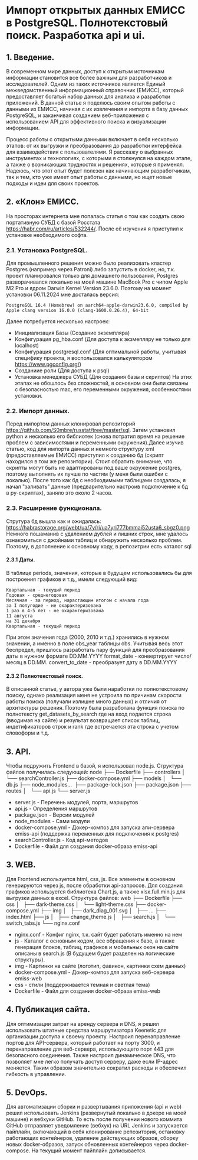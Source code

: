 # Импорт открытых данных ЕМИСС в PostgreSQL. Полнотекстовый поиск. Разработка api и ui.
## 1. Введение.
В современном мире данных, доступ к открытым источникам информации становится все более важным для разработчиков и исследователей. Одним из таких источников является Единый межведомственный информационный справочник (ЕМИСС), который предоставляет богатый набор данных для анализа и разработки приложений. В данной статье я поделюсь своим опытом работы с данными из ЕМИСС, начиная с их извлечения и импорта в базу данных PostgreSQL, и заканчивая созданием веб-приложения с использованием API для эффективного поиска и визуализации информации.

Процесс работы с открытыми данными включает в себя несколько этапов: от их выгрузки и преобразования до разработки интерфейса для взаимодействия с пользователями. Я расскажу о выбранных инструментах и технологиях, с которыми я столкнулся на каждом этапе, а также о возникающих трудностях и решениях, которые я применял. Надеюсь, что этот опыт будет полезен как начинающим разработчикам, так и тем, кто уже имеет опыт работы с данными, но ищет новые подходы и идеи для своих проектов.

## 2. «Клон» ЕМИСС.
На просторах интернета мне попалась статья о том как создать свою портативную СУБД с базой Росстата https://habr.com/ru/articles/532244/. После её изучения я приступил к установке необходимого софта.
### 2.1. Уcтановка PostgreSQL.
Для промышленного решения можно было реализовать кластер Postgres (например через Patroni) либо запустить в docker, но, т.к. проект планировался только для домашнего пользования, Postgres разворачивался локально на моей машине MacBook Pro с чипом Apple M2 Pro и ядром Darwin Kernel Version 23.6.0. 
Поэтому на момент установки 06.11.2024 мне досталась версия:
```
PostgreSQL 16.4 (Homebrew) on aarch64-apple-darwin23.6.0, compiled by Apple clang version 16.0.0 (clang-1600.0.26.4), 64-bit
```
Далее потребуется несколько настроек:
+ Инициализация Базы (Создание экземпляра)
+ Конфигурация pg_hba.conf (Для доступа к экзмепляру не только для localhost)
+ Конфигурация postgresql.conf (Для оптимальной работы, учитывая специфику проекта, я воспользовался калькулятором https://www.pgconfig.org/)
+ Созданиие роли (Для доступа к psql)
+ Установка менеджера СУБД (Для создания базы и скриптов)
На этих этапах не обошлось без сложностей, в основном они были связаны с безопасностью mac, его переменными окружения, особенностями установки.
### 2.2. Импорт данных.
Перед импортом данных клонировал репозиторий https://github.com/S0mbre/russtat/tree/master/sql.
Затем установил python и несколько его библиотек (снова потратил время на решение проблем с зависимостями и переменными окружения).Далее изучив статью, код для импорта данных и немного структуру xml (предоставляемые ЕМИСС) приступил к созданию бд (скрипт находился в том же репозитории). Стоит обратить внимание, что скрипты могут быть не адаптированы под ваше окружение postgres, поэтому выполнять их лучше по частям (у меня были ошибки с локалью).
После того как бд с необходимыми таблицами создалась, я начал "заливать" данные (предварительно настроив подключение к бд в py-скриптах), заняло это около 2 часов.
### 2.3. Расширение функционала.
Струтура бд вышла как и ожидалась: https://habrastorage.org/webt/ua/7y/ri/ua7yri777bmmai52usta6_sbgz0.png
Немного пошаманив с удалением дублей и лишних строк, мне удалось ознакомиться с джойнами таблиц и обнаружить несколько проблем.
Поэтому, в  дополнение к основному коду, в репозитрии есть каталог sql
#### 2.3.1 Даты.
В таблице periods, значения, которые в будущем использовались бы для построения графиков и т.д., имели следующий вид:
```
Квартальная - текущий период
Годовая - среднегодовая
Месячная - за период, нарастающим итогом с начала года
за I полугодие - не охарактеризована
1 раз в 4-5 лет - не охарактеризована
11 августа
на 31 декабря
Квартальная - текущий период
```
При этом значения года (2000, 2010 и т.д.) хранились в нужном значении, а именно в поле obs_year таблицы obs.
Учитывая весь этот беспредел, пришлось разработать пару функций для преобразования даты в нужном формате DD.MM.YYYY
format_date - конвертирует число/месяц в DD.MM.
convert_to_date - преобразует дату в DD.MM.YYYY
#### 2.3.2 Полнотекстовый поиск.
В описанной статье, у автора уже были наработки по полнотекстовому поиску, однако реализация меня не устроила по причинам скорости работы поиска (получали излишне много данных) и отличия от архитектуры решения.
Поэтому была разработана функция поиска по полнотексту get_datasets_by_search где на вход подается строка (вводимая на сайте) и результат возвращает список таблиц, индетификаторов строк и rank где встречается эта строка с учетом словоформ и т.д.
## 3. API.
Чтобы подружить Frontend в базой, я использовал node.js. 
Структура файлов получилась следующей:
node
├── Dockerfile
├── controllers
│   └── searchController.js
├── docker-compose.yml
├── models
│   └── db.js
├── node_modules...  
├── package-lock.json
├── package.json
├── routes
│   └── api.js
└── server.js
+ server.js - Перечень модулей, порта, маршрутов
+ api.js - Определения маршрутов
+ package.json - Версии модулей
+ node_modules - Сами модули
+ docker-compose.yml - Докер-композ для запуска апи-сервера emiss-api (поддержка переменных для подключения к postgres)
+ searchController.js - Код api-методов
+ Dockerfile - Файл для создания docker-образа emiss-api
## 3. WEB.
Для Frontend используется html, css, js.
Все элементы в основном генерируются через js, после обработки api-запросов.
Для создания графиков используется библиотека Сhart.js, а также xlsx.full.min.js для выгрузки данных в excel.
Структура файлов:
web
├── Dockerfile
├── css
│   ├── dark-theme.css
│   └── light-theme.css
├── docker-compose.yml
├── img
│   ├── dark_diag_001.svg
│   ├── ...
├── index.html
├── js
│   ├── change_theme.js
│   ├── search.js
│   └── switch_tabs.js
└── nginx.conf
+ nginx.conf - Конфиг nginx, т.к. сайт будет работать именно на нем
+ js - Каталог с основным кодом, все обращения к базе, а также генерация блоков, таблиц, графиков и мобальных окон на сайте описаны в search.js (В будущем будет разделен на логические структуры).
+ img - Картинки на сайте (логотип, фавикон, картинки схем данных)
+ docker-compose.yml - Докер-композ для запуска веб-сервера emiss-web
+ css - стили (поддерживается темная и светлая тема)
+ Dockerfile - Файл для создания docker-образа emiss-web
## 4. Публикация сайта.
Для оптимизации затрат на аренду сервера и DNS, я решил использовать штатные средства маршрутизатора Keenetic для организации доступа к своему проекту. Настроил перенаправление портов для API-сервера, который работает на порту 3000, и перенаправление для веб-сервера, использующего порт 443 для безопасного соединения. Также настроил динамическое DNS, что позволяет мне легко получать доступ серверу, даже если IP-адрес меняется.
Таким образом значительно сократил расходы и обеспечил гибкость в управлении.
## 5. DevOps.
Для автоматизации сборки и развертывания приложения (api и web) решил использовать Jenkins (развернутый локально в докере на моей машине) и вебхуки GitHub.
То есть после получении нового коммита GitHub отправляет уведомление (вебхук) на URL Jenkins и запускается пайплайн, включающий в себя клонирование репозитория, остановку работающих контейнеров, удаление действующих образов, сборку новых docker-образов, запуск обновленных контейнеров через docker-compose.
На текущий момент пайплайн дописывается.





